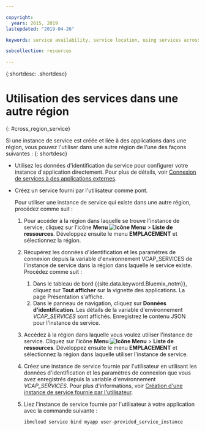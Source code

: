 ```yaml
---

copyright:
  years: 2015, 2019
lastupdated: "2019-04-26"

keywords: service availability, service location, using services across regions

subcollection: resources

---
```


{:shortdesc: .shortdesc}

# Utilisation des services dans une autre région
{: #cross_region_service}

Si une instance de service est créée et liée à des applications dans une région, vous pouvez l'utiliser dans une autre région de l'une des façons suivantes :
{: shortdesc}

  * Utilisez les données d'identification du service pour configurer votre instance d'application directement. Pour plus de détails, voir [Connexion de services à des applications externes](/docs/resources?topic=resources-externalapp#externalapp).
  * Créez un service fourni par l'utilisateur comme pont.

	Pour utiliser une instance de service qui existe dans une autre région, procédez comme suit :

      1. Pour accéder à la région dans laquelle se trouve l'instance de service, cliquez sur l'icône **Menu  ![Icône Menu](../icons/icon_hamburger.svg)** > **Liste de ressources**. Développez ensuite le menu **EMPLACEMENT** et sélectionnez la région.

      2. Récupérez les données d'identification et les paramètres de connexion depuis la variable d'environnement VCAP_SERVICES de l'instance de service dans la région dans laquelle le service existe. Procédez comme suit :

	       1. Dans le tableau de bord {{site.data.keyword.Bluemix_notm}}, cliquez sur **Tout afficher** sur la vignette des applications. La page Présentation s'affiche.
	       2. Dans le panneau de navigation, cliquez sur **Données d'identification**. Les détails de la variable d'environnement *VCAP_SERVICES* sont affichés. Enregistrez le contenu JSON pour l'instance de service.

      3. Accédez à la région dans laquelle vous voulez utiliser l'instance de service. Cliquez sur l'icône **Menu ![Icône Menu](../icons/icon_hamburger.svg)** > **Liste de ressources**. Développez ensuite le menu **EMPLACEMENT** et sélectionnez la région dans laquelle utiliser l'instance de service.

      4. Créez une instance de service fournie par l'utilisateur en utilisant les données d'identification et les paramètres de connexion que vous avez enregistrés depuis la variable d'environnement *VCAP_SERVICES*. Pour plus d'informations, voir [Création d'une instance de service fournie par l'utilisateur](/docs/apps/tutorials?topic=creating-apps-add-resource#user_provide_services).

      5. Liez l'instance de service fournie par l'utilisateur à votre application avec la commande suivante :

	     ```
	     ibmcloud service bind myapp user-provided_service_instance
	     ```
